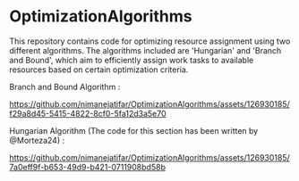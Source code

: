 # OptimizationAlgorithms
This repository contains code for optimizing resource assignment using two different algorithms. The algorithms included are 'Hungarian' and 'Branch and Bound', which aim to efficiently assign work tasks to available resources based on certain optimization criteria.



Branch and Bound Algorithm :

https://github.com/nimanejatifar/OptimizationAlgorithms/assets/126930185/f29a8d45-5415-4822-8cf0-5fa12d3a5e70



Hungarian Algorithm (The code for this section has been written by @Morteza24) :

https://github.com/nimanejatifar/OptimizationAlgorithms/assets/126930185/7a0eff9f-b653-49d9-b421-0711908bd58b


